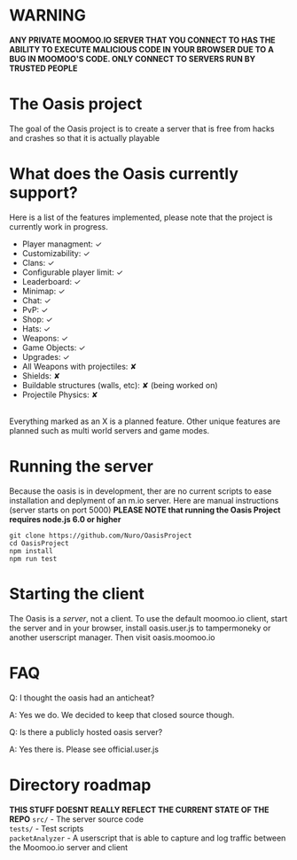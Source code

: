 # **WARNING**
**ANY PRIVATE MOOMOO.IO SERVER THAT YOU CONNECT TO HAS THE ABILITY TO EXECUTE MALICIOUS CODE IN YOUR BROWSER DUE TO A BUG IN MOOMOO'S CODE. ONLY CONNECT TO SERVERS RUN BY TRUSTED PEOPLE**

# The Oasis project
The goal of the Oasis project is to create a server that is free from hacks and crashes so that it is actually playable


# What does the Oasis currently support?
Here is a list of the features implemented, please note that the project is currently work in progress.
- Player managment: ✓
- Customizability: ✓
- Clans: ✓
- Configurable player limit: ✓
- Leaderboard: ✓
- Minimap: ✓
- Chat: ✓
- PvP: ✓
- Shop: ✓
- Hats: ✓
- Weapons: ✓
- Game Objects: ✓
- Upgrades: ✓
- All Weapons with projectiles: ✘
- Shields: ✘
- Buildable structures (walls, etc): ✘ (being worked on)
- Projectile Physics: ✘
<br>
Everything marked as an X is a planned feature. Other unique features are planned such as multi world servers and game modes.

# Running the server
Because the oasis is in development, ther are no current scripts to ease installation and deplyment of an m.io server. Here are manual instructions (server starts on port 5000)
**PLEASE NOTE that running the Oasis Project requires node.js 6.0 or higher**
```
git clone https://github.com/Nuro/OasisProject
cd OasisProject
npm install
npm run test
```

# Starting the client
The Oasis is a *server*, not a client. To use the default moomoo.io client, start the server and
in your browser, install oasis.user.js to tampermoneky or another userscript manager. Then visit oasis.moomoo.io

# FAQ
Q: I thought the oasis had an anticheat?

A: Yes we do. We decided to keep that closed source though.

Q: Is there a publicly hosted oasis server?

A: Yes there is. Please see official.user.js
# Directory roadmap
**THIS STUFF DOESNT REALLY REFLECT THE CURRENT STATE OF THE REPO**
`src/` - The server source code<br>
`tests/` - Test scripts<br>
`packetAnalyzer` - A userscript that is able to capture and log traffic between the Moomoo.io server and client
